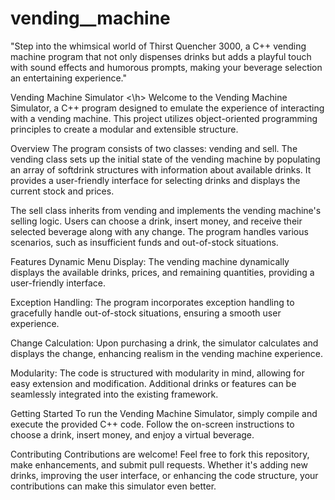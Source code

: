 # vending__machine
"Step into the whimsical world of Thirst Quencher 3000, a C++ vending machine program that not only dispenses drinks but adds a playful touch with sound effects and humorous prompts, making your beverage selection an entertaining experience."


<h>Vending Machine Simulator <\h>
Welcome to the Vending Machine Simulator, a C++ program designed to emulate the experience of interacting with a vending machine. This project utilizes object-oriented programming principles to create a modular and extensible structure.

Overview
The program consists of two classes: vending and sell. The vending class sets up the initial state of the vending machine by populating an array of softdrink structures with information about available drinks. It provides a user-friendly interface for selecting drinks and displays the current stock and prices.

The sell class inherits from vending and implements the vending machine's selling logic. Users can choose a drink, insert money, and receive their selected beverage along with any change. The program handles various scenarios, such as insufficient funds and out-of-stock situations.

Features
Dynamic Menu Display: The vending machine dynamically displays the available drinks, prices, and remaining quantities, providing a user-friendly interface.

Exception Handling: The program incorporates exception handling to gracefully handle out-of-stock situations, ensuring a smooth user experience.

Change Calculation: Upon purchasing a drink, the simulator calculates and displays the change, enhancing realism in the vending machine experience.

Modularity: The code is structured with modularity in mind, allowing for easy extension and modification. Additional drinks or features can be seamlessly integrated into the existing framework.

Getting Started
To run the Vending Machine Simulator, simply compile and execute the provided C++ code. Follow the on-screen instructions to choose a drink, insert money, and enjoy a virtual beverage.

Contributing
Contributions are welcome! Feel free to fork this repository, make enhancements, and submit pull requests. Whether it's adding new drinks, improving the user interface, or enhancing the code structure, your contributions can make this simulator even better.